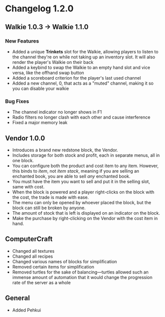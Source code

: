 # Changelog 1.2.0

## Walkie 1.0.3 -> Walkie 1.1.0

### New Features
- Added a unique **Trinkets** slot for the Walkie, allowing players to listen to the channel they're on while not taking up an inventory slot. It will also render the player's Walkie on their back
- Added a keybind to swap the Walkie to an empty hand slot and vice versa, like the offhand swap button
- Added a scoreboard criterion for the player's last used channel
- Added a new channel, 0, that acts as a "muted" channel, making it so you can disable your walkie

### Bug Fixes
- The channel indicator no longer shows in F1
- Radio filters no longer clash with each other and cause interference
- Fixed a major memory leak

## Vendor 1.0.0
- Introduces a brand new redstone block, the Vendor.
- Includes storage for both stock and profit, each in separate menus, all in one block.
- You can configure both the product and cost item to any item. However, this binds to *item*, not *item stack*, meaning if you are selling an enchanted book, you are able to sell *any* enchanted book.
- You must have the item you want to sell and put it in the selling slot, same with cost.
- When the block is powered and a player right-clicks on the block with the cost, the trade is made with ease.
- The menu can only be opened by whoever placed the block, but the block can still be broken by anyone.
- The amount of stock that is left is displayed on an indicator on the block.
- Make the purchase by right-clicking on the Vendor with the cost item in hand.

## ComputerCraft
- Changed all textures
- Changed all recipes
- Changed various names of blocks for simplification
- Removed certain items for simplification
- Removed turtles for the sake of balancing—turtles allowed such an immense amount of automation that it would change the progression rate of the server as a whole

## General
- Added Pehkui
